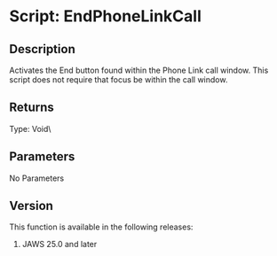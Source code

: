 # Script: EndPhoneLinkCall

## Description

Activates the End button found within the Phone Link call window. This
script does not require that focus be within the call window.

## Returns

Type: Void\

## Parameters

No Parameters

## Version

This function is available in the following releases:

1.  JAWS 25.0 and later
